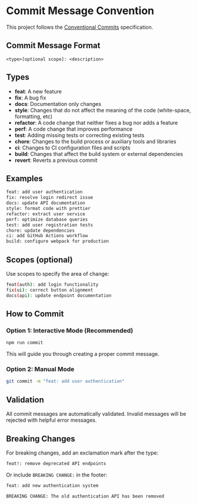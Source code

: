 # Commit Message Convention

This project follows the [Conventional Commits](https://www.conventionalcommits.org/) specification.

## Commit Message Format

```
<type>[optional scope]: <description>
```

## Types

- **feat**: A new feature
- **fix**: A bug fix
- **docs**: Documentation only changes
- **style**: Changes that do not affect the meaning of the code (white-space, formatting, etc)
- **refactor**: A code change that neither fixes a bug nor adds a feature
- **perf**: A code change that improves performance
- **test**: Adding missing tests or correcting existing tests
- **chore**: Changes to the build process or auxiliary tools and libraries
- **ci**: Changes to CI configuration files and scripts
- **build**: Changes that affect the build system or external dependencies
- **revert**: Reverts a previous commit

## Examples

```bash
feat: add user authentication
fix: resolve login redirect issue
docs: update API documentation
style: format code with prettier
refactor: extract user service
perf: optimize database queries
test: add user registration tests
chore: update dependencies
ci: add GitHub Actions workflow
build: configure webpack for production
```

## Scopes (optional)

Use scopes to specify the area of change:

```bash
feat(auth): add login functionality
fix(ui): correct button alignment
docs(api): update endpoint documentation
```

## How to Commit

### Option 1: Interactive Mode (Recommended)

```bash
npm run commit
```

This will guide you through creating a proper commit message.

### Option 2: Manual Mode

```bash
git commit -m "feat: add user authentication"
```

## Validation

All commit messages are automatically validated. Invalid messages will be rejected with helpful error messages.

## Breaking Changes

For breaking changes, add an exclamation mark after the type:

```bash
feat!: remove deprecated API endpoints
```

Or include `BREAKING CHANGE:` in the footer:

```bash
feat: add new authentication system

BREAKING CHANGE: The old authentication API has been removed
```
